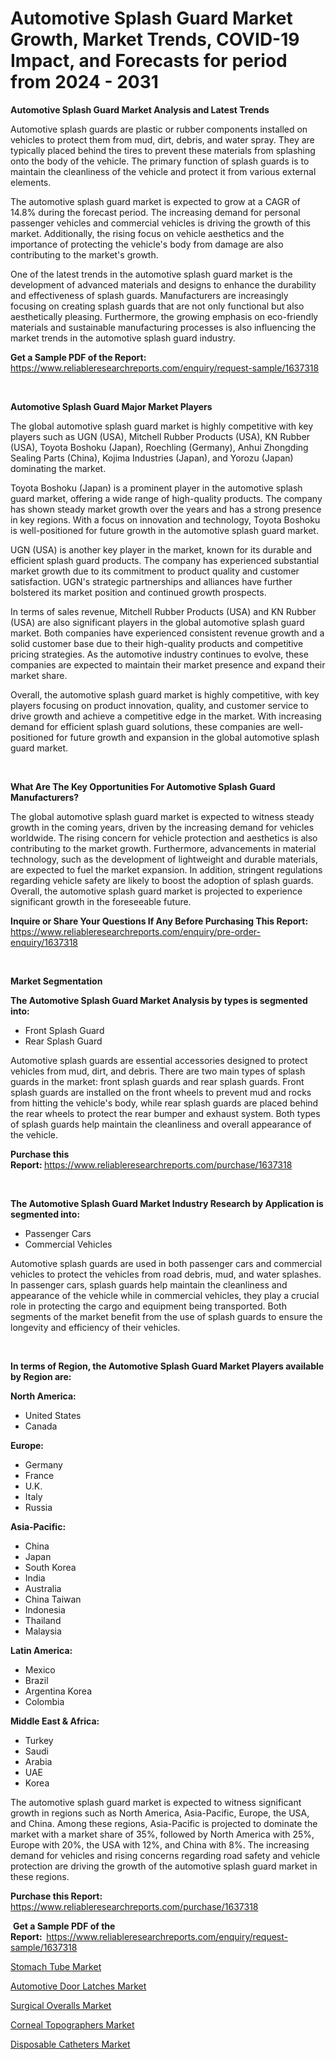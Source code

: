 <p><h1>Automotive Splash Guard Market Growth, Market Trends, COVID-19 Impact, and Forecasts for period from 2024 - 2031</h1></p><p><strong>Automotive Splash Guard Market Analysis and Latest Trends</strong></p>
<p><p>Automotive splash guards are plastic or rubber components installed on vehicles to protect them from mud, dirt, debris, and water spray. They are typically placed behind the tires to prevent these materials from splashing onto the body of the vehicle. The primary function of splash guards is to maintain the cleanliness of the vehicle and protect it from various external elements.</p><p>The automotive splash guard market is expected to grow at a CAGR of 14.8% during the forecast period. The increasing demand for personal passenger vehicles and commercial vehicles is driving the growth of this market. Additionally, the rising focus on vehicle aesthetics and the importance of protecting the vehicle's body from damage are also contributing to the market's growth.</p><p>One of the latest trends in the automotive splash guard market is the development of advanced materials and designs to enhance the durability and effectiveness of splash guards. Manufacturers are increasingly focusing on creating splash guards that are not only functional but also aesthetically pleasing. Furthermore, the growing emphasis on eco-friendly materials and sustainable manufacturing processes is also influencing the market trends in the automotive splash guard industry.</p></p>
<p><strong>Get a Sample PDF of the Report:&nbsp;</strong> <a href="https://www.reliableresearchreports.com/enquiry/request-sample/1637318">https://www.reliableresearchreports.com/enquiry/request-sample/1637318</a></p>
<p>&nbsp;</p>
<p><strong>Automotive Splash Guard Major Market Players</strong></p>
<p><p>The global automotive splash guard market is highly competitive with key players such as UGN (USA), Mitchell Rubber Products (USA), KN Rubber (USA), Toyota Boshoku (Japan), Roechling (Germany), Anhui Zhongding Sealing Parts (China), Kojima Industries (Japan), and Yorozu (Japan) dominating the market. </p><p>Toyota Boshoku (Japan) is a prominent player in the automotive splash guard market, offering a wide range of high-quality products. The company has shown steady market growth over the years and has a strong presence in key regions. With a focus on innovation and technology, Toyota Boshoku is well-positioned for future growth in the automotive splash guard market.</p><p>UGN (USA) is another key player in the market, known for its durable and efficient splash guard products. The company has experienced substantial market growth due to its commitment to product quality and customer satisfaction. UGN's strategic partnerships and alliances have further bolstered its market position and continued growth prospects.</p><p>In terms of sales revenue, Mitchell Rubber Products (USA) and KN Rubber (USA) are also significant players in the global automotive splash guard market. Both companies have experienced consistent revenue growth and a solid customer base due to their high-quality products and competitive pricing strategies. As the automotive industry continues to evolve, these companies are expected to maintain their market presence and expand their market share.</p><p>Overall, the automotive splash guard market is highly competitive, with key players focusing on product innovation, quality, and customer service to drive growth and achieve a competitive edge in the market. With increasing demand for efficient splash guard solutions, these companies are well-positioned for future growth and expansion in the global automotive splash guard market.</p></p>
<p>&nbsp;</p>
<p><strong>What Are The Key Opportunities For Automotive Splash Guard Manufacturers?</strong></p>
<p><p>The global automotive splash guard market is expected to witness steady growth in the coming years, driven by the increasing demand for vehicles worldwide. The rising concern for vehicle protection and aesthetics is also contributing to the market growth. Furthermore, advancements in material technology, such as the development of lightweight and durable materials, are expected to fuel the market expansion. In addition, stringent regulations regarding vehicle safety are likely to boost the adoption of splash guards. Overall, the automotive splash guard market is projected to experience significant growth in the foreseeable future.</p></p>
<p><strong>Inquire or Share Your Questions If Any Before Purchasing This Report:</strong> <a href="https://www.reliableresearchreports.com/enquiry/pre-order-enquiry/1637318">https://www.reliableresearchreports.com/enquiry/pre-order-enquiry/1637318</a></p>
<p>&nbsp;</p>
<p><strong>Market Segmentation</strong></p>
<p><strong>The Automotive Splash Guard Market Analysis by types is segmented into:</strong></p>
<p><ul><li>Front Splash Guard</li><li>Rear Splash Guard</li></ul></p>
<p><p>Automotive splash guards are essential accessories designed to protect vehicles from mud, dirt, and debris. There are two main types of splash guards in the market: front splash guards and rear splash guards. Front splash guards are installed on the front wheels to prevent mud and rocks from hitting the vehicle's body, while rear splash guards are placed behind the rear wheels to protect the rear bumper and exhaust system. Both types of splash guards help maintain the cleanliness and overall appearance of the vehicle.</p></p>
<p><strong>Purchase this Report:&nbsp;</strong><a href="https://www.reliableresearchreports.com/purchase/1637318">https://www.reliableresearchreports.com/purchase/1637318</a></p>
<p>&nbsp;</p>
<p><strong>The Automotive Splash Guard Market Industry Research by Application is segmented into:</strong></p>
<p><ul><li>Passenger Cars</li><li>Commercial Vehicles</li></ul></p>
<p><p>Automotive splash guards are used in both passenger cars and commercial vehicles to protect the vehicles from road debris, mud, and water splashes. In passenger cars, splash guards help maintain the cleanliness and appearance of the vehicle while in commercial vehicles, they play a crucial role in protecting the cargo and equipment being transported. Both segments of the market benefit from the use of splash guards to ensure the longevity and efficiency of their vehicles.</p></p>
<p>&nbsp;</p>
<p><strong>In terms of Region, the Automotive Splash Guard Market Players available by Region are:</strong></p>
<p>
    <p> <strong> North America: </strong>
        <ul>
            <li>United States</li>
            <li>Canada</li>
        </ul>
        </p> 
    <p> <strong> Europe: </strong>
        <ul>
            <li>Germany</li>
            <li>France</li>
            <li>U.K.</li>
            <li>Italy</li>
            <li>Russia</li>
        </ul>
        </p> 
    <p> <strong> Asia-Pacific: </strong>
        <ul>
            <li>China</li>
            <li>Japan</li>
            <li>South Korea</li>
            <li>India</li>
            <li>Australia</li>
            <li>China Taiwan</li>
            <li>Indonesia</li>
            <li>Thailand</li>
            <li>Malaysia</li>
        </ul>
        </p> 
    <p> <strong> Latin America: </strong>
        <ul>
            <li>Mexico</li>
            <li>Brazil</li>
            <li>Argentina Korea</li>
            <li>Colombia</li>
        </ul>
        </p> 
    <p> <strong> Middle East & Africa: </strong>
        <ul>
            <li>Turkey</li>
            <li>Saudi</li>
            <li>Arabia</li>
            <li>UAE</li>
            <li>Korea</li>
        </ul>
    </p>
    </p>
<p><p>The automotive splash guard market is expected to witness significant growth in regions such as North America, Asia-Pacific, Europe, the USA, and China. Among these regions, Asia-Pacific is projected to dominate the market with a market share of 35%, followed by North America with 25%, Europe with 20%, the USA with 12%, and China with 8%. The increasing demand for vehicles and rising concerns regarding road safety and vehicle protection are driving the growth of the automotive splash guard market in these regions.</p></p>
<p><strong>Purchase this Report: </strong><a href="https://www.reliableresearchreports.com/purchase/1637318">https://www.reliableresearchreports.com/purchase/1637318</a></p>
<p>&nbsp;<strong>Get a Sample PDF of the Report:&nbsp;&nbsp;</strong><a href="https://www.reliableresearchreports.com/enquiry/request-sample/1637318">https://www.reliableresearchreports.com/enquiry/request-sample/1637318</a></p>
<p><strong></strong></p>
<p><p><a href="https://medium.com/@yvettelesch/stomach-tube-market-insight-market-trends-growth-forecasted-from-2024-to-2031-013cb85f1b82">Stomach Tube Market</a></p><p><a href="https://medium.com/@yvettelesch/automotive-door-latches-market-size-cagr-trends-2024-2030-7f41d6653b4f">Automotive Door Latches Market</a></p><p><a href="https://medium.com/@waltercruz6g/surgical-overalls-market-the-key-to-successful-business-strategy-forecast-till-2031-cd0ab6023881">Surgical Overalls Market</a></p><p><a href="https://medium.com/@dexterhayes2023/corneal-topographers-market-trends-forecast-and-competitive-analysis-to-2031-ac038ea76539">Corneal Topographers Market</a></p><p><a href="https://medium.com/@waltercruz6g/disposable-catheters-market-insights-into-market-cagr-market-trends-and-growth-strategies-35afa43eedb0">Disposable Catheters Market</a></p></p>